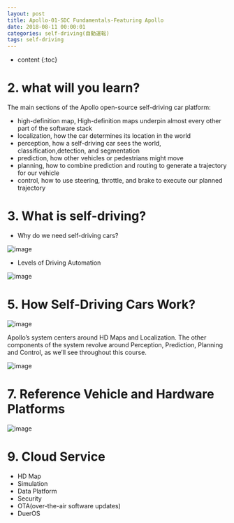 ```yaml
---
layout: post
title: Apollo-01-SDC Fundamentals-Featuring Apollo
date: 2018-08-11 00:00:01
categories: self-driving(自動運転)
tags: self-driving
---
```

* content
{:toc}

# 2. what will you learn?

The main sections of the Apollo open-source self-driving car platform:
- high-definition map, High-definition maps underpin almost every other part of the software stack
- localization, how the car determines its location in the world
- perception, how a self-driving car sees the world, classification,detection, and segmentation
- prediction, how other vehicles or pedestrians might move
- planning, how to combine prediction and routing to generate a trajectory for our vehicle
- control, how to use steering, throttle, and brake to execute our planned trajectory

# 3. What is self-driving?

- Why do we need self-driving cars?

![image](https://user-images.githubusercontent.com/18595935/43991801-e876ccca-9dae-11e8-89ca-e8a997421fa5.png)

- Levels of Driving Automation

![image](https://user-images.githubusercontent.com/18595935/43991897-d8b3b2ec-9db0-11e8-84ab-3e961ac8b9f9.png)

# 5. How Self-Driving Cars Work?

![image](https://user-images.githubusercontent.com/18595935/43992028-26ff36d6-9db3-11e8-8d14-2a27fbf274ec.png)

Apollo’s system centers around HD Maps and Localization. The other components of the system revolve around Perception, Prediction, Planning and Control, as we’ll see throughout this course.

![image](https://user-images.githubusercontent.com/18595935/43992029-298e36ae-9db3-11e8-8bf6-d0ad0eb4e1bf.png)

# 7. Reference Vehicle and Hardware Platforms

![image](https://user-images.githubusercontent.com/18595935/43992144-2718773e-9db5-11e8-9471-0778f00d5c29.png)



# 9. Cloud Service

- HD Map
- Simulation
- Data Platform
- Security
- OTA(over-the-air software updates)
- DuerOS

